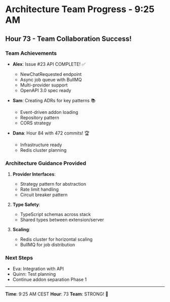 # Architecture Team Progress - 9:25 AM

## Hour 73 - Team Collaboration Success!

### Team Achievements
- **Alex**: Issue #23 API COMPLETE! ✅
  - NewChatRequested endpoint
  - Async job queue with BullMQ
  - Multi-provider support
  - OpenAPI 3.0 spec ready
  
- **Sam**: Creating ADRs for key patterns 📚
  - Event-driven addon loading
  - Repository pattern
  - CORS strategy
  
- **Dana**: Hour 84 with 472 commits! 🏆
  - Infrastructure ready
  - Redis cluster planning

### Architecture Guidance Provided
1. **Provider Interfaces**:
   - Strategy pattern for abstraction
   - Rate limit handling
   - Circuit breaker pattern

2. **Type Safety**:
   - TypeScript schemas across stack
   - Shared types between extension/server

3. **Scaling**:
   - Redis cluster for horizontal scaling
   - BullMQ for job distribution

### Next Steps
- Eva: Integration with API
- Quinn: Test planning
- Continue addon separation Phase 1

---

**Time**: 9:25 AM CEST
**Hour**: 73
**Team**: STRONG! 💪